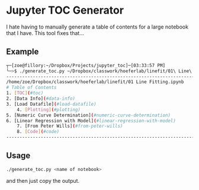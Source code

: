 # Jupyter TOC Generator

I hate having to manually generate a table of contents for a large notebook that I have. This tool fixes that...

## Example

```bash
┬─[zoe@fillory:~/Dropbox/Projects/jupyter_toc]─[03:33:57 PM]
╰─>$ ./generate_toc.py ~/Dropbox/classwork/hoeferlab/linefit/01\ Line\ Fitting.ipynb 
-----------------------------------------------------------------------
/home/zoe/Dropbox/classwork/hoeferlab/linefit/01 Line Fitting.ipynb
# Table of Contents
1. [TOC](#toc)
2. [Data Info](#data-info)
3. [Load Datafile](#load-datafile)
    4. [Plotting](#plotting)
5. [Numeric Curve Determination](#numeric-curve-determination)
6. [Linear Regression with Model](#linear-regression-with-model)
    7. [From Peter Wills](#from-peter-wills)
    8. [Code](#code)
-----------------------------------------------------------------------
```

## Usage

```bash
./generate_toc.py <name of notebook>
```

and then just copy the output.
